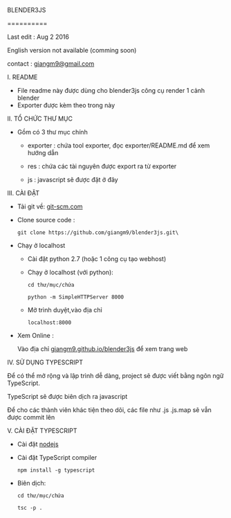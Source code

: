 
BLENDER3JS

==========

Last edit : Aug 2 2016

English version not available (comming soon)

contact : giangm9@gmail.com

I. README

* File readme này được dùng cho blender3js công cụ render 1 cảnh blender 
* Exporter được kèm theo trong này

II. TỔ CHỨC THƯ MỤC

* Gồm có 3 thư mục chính

  * exporter : chứa tool exporter, đọc exporter/README.md để xem hướng dẫn

  * res : chứa các tài nguyên được export ra từ exporter

  * js : javascript sẽ được đặt ở đây


III. CÀI ĐẶT


* Tải git về:  [git-scm.com](https://git-scm.com/)

* Clone source code :

    `git clone https://github.com/giangm9/blender3js.git\`

* Chạy ở localhost
  * Cài đặt python 2.7 (hoặc 1 công cụ tạo webhost)
  * Chạy ở localhost (với python):

    `cd thư/mục/chứa`

    `python -m SimpleHTTPServer 8000`
  * Mở trình duyệt,vào địa chỉ

    `localhost:8000`

* Xem Online :

  Vào địa chỉ
  [giangm9.github.io/blender3js](https://giangm9.github.io/blender3js/) 
  để xem trang web

IV. SỬ DỤNG TYPESCRIPT

Để có thể mở rộng và lập trình dễ dàng, project sẽ được viết bằng ngôn
ngữ TypeScript.

TypeScript sẽ được biên dịch ra javascript

Để cho các thành viên khác tiện theo dõi, các file như .js .js.map sẽ vẫn được commit lên

V. CÀI ĐẶT TYPESCRIPT

* Cài đặt [nodejs](https://nodejs.org/)
* Cài đặt TypeScript compiler

    `npm install -g typescript`

* Biên dịch:

  `cd thư/mục/chứa`

  `tsc -p .`